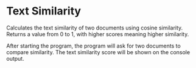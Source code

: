 # Text Similarity
Calculates the text similarity of two documents using cosine similarity. Returns a value from 0 to 1, with higher scores meaning higher similarity.

After starting the program, the program will ask for two documents to compare similarity.
The text similarity score will be shown on the console output.
